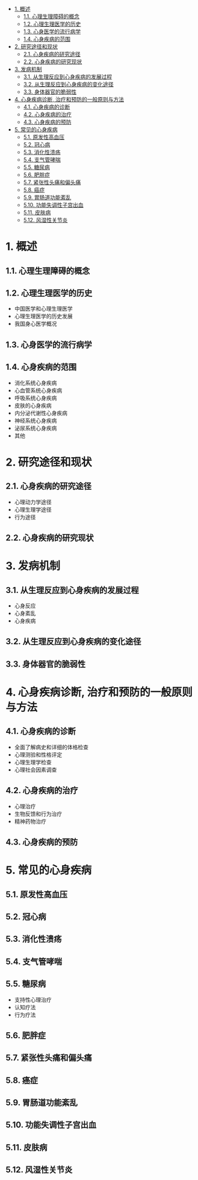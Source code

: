 - [1. 概述](#1-概述)
  - [1.1. 心理生理障碍的概念](#11-心理生理障碍的概念)
  - [1.2. 心理生理医学的历史](#12-心理生理医学的历史)
  - [1.3. 心身医学的流行病学](#13-心身医学的流行病学)
  - [1.4. 心身疾病的范围](#14-心身疾病的范围)
- [2. 研究途径和现状](#2-研究途径和现状)
  - [2.1. 心身疾病的研究途径](#21-心身疾病的研究途径)
  - [2.2. 心身疾病的研究现状](#22-心身疾病的研究现状)
- [3. 发病机制](#3-发病机制)
  - [3.1. 从生理反应到心身疾病的发展过程](#31-从生理反应到心身疾病的发展过程)
  - [3.2. 从生理反应到心身疾病的变化途径](#32-从生理反应到心身疾病的变化途径)
  - [3.3. 身体器官的脆弱性](#33-身体器官的脆弱性)
- [4. 心身疾病诊断, 治疗和预防的一般原则与方法](#4-心身疾病诊断-治疗和预防的一般原则与方法)
  - [4.1. 心身疾病的诊断](#41-心身疾病的诊断)
  - [4.2. 心身疾病的治疗](#42-心身疾病的治疗)
  - [4.3. 心身疾病的预防](#43-心身疾病的预防)
- [5. 常见的心身疾病](#5-常见的心身疾病)
  - [5.1. 原发性高血压](#51-原发性高血压)
  - [5.2. 冠心病](#52-冠心病)
  - [5.3. 消化性溃疡](#53-消化性溃疡)
  - [5.4. 支气管哮喘](#54-支气管哮喘)
  - [5.5. 糖尿病](#55-糖尿病)
  - [5.6. 肥胖症](#56-肥胖症)
  - [5.7. 紧张性头痛和偏头痛](#57-紧张性头痛和偏头痛)
  - [5.8. 癌症](#58-癌症)
  - [5.9. 胃肠道功能紊乱](#59-胃肠道功能紊乱)
  - [5.10. 功能失调性子宫出血](#510-功能失调性子宫出血)
  - [5.11. 皮肤病](#511-皮肤病)
  - [5.12. 风湿性关节炎](#512-风湿性关节炎)

# 1. 概述

## 1.1. 心理生理障碍的概念

## 1.2. 心理生理医学的历史

- 中国医学和心理生理医学
- 心理生理医学的历史发展
- 我国身心医学概况

## 1.3. 心身医学的流行病学

## 1.4. 心身疾病的范围

- 消化系统心身疾病
- 心血管系统心身疾病
- 呼吸系统心身疾病
- 皮肤的心身疾病
- 内分泌代谢性心身疾病
- 神经系统心身疾病
- 泌尿系统心身疾病
- 其他

# 2. 研究途径和现状

## 2.1. 心身疾病的研究途径

- 心理动力学途径
- 心理生理学途径
- 行为途径

## 2.2. 心身疾病的研究现状

# 3. 发病机制

## 3.1. 从生理反应到心身疾病的发展过程

- 心身反应
- 心身紊乱
- 心身疾病

## 3.2. 从生理反应到心身疾病的变化途径

## 3.3. 身体器官的脆弱性

# 4. 心身疾病诊断, 治疗和预防的一般原则与方法

## 4.1. 心身疾病的诊断

- 全面了解病史和详细的体格检查
- 心理测验和性格评定
- 心理生理学检查
- 心理社会因素调查

## 4.2. 心身疾病的治疗

- 心理治疗
- 生物反馈和行为治疗
- 精神药物治疗

## 4.3. 心身疾病的预防

# 5. 常见的心身疾病

## 5.1. 原发性高血压

## 5.2. 冠心病

## 5.3. 消化性溃疡

## 5.4. 支气管哮喘

## 5.5. 糖尿病

- 支持性心理治疗
- 认知疗法
- 行为疗法

## 5.6. 肥胖症

## 5.7. 紧张性头痛和偏头痛

## 5.8. 癌症

## 5.9. 胃肠道功能紊乱

## 5.10. 功能失调性子宫出血

## 5.11. 皮肤病

## 5.12. 风湿性关节炎
